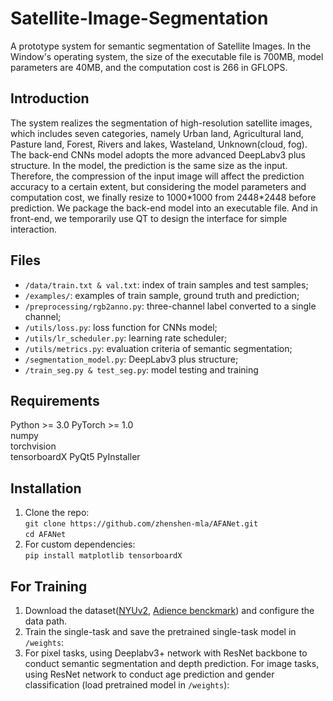 # Satellite-Image-Segmentation

  A prototype system for semantic segmentation of Satellite Images. In the Window's operating system, the size of the executable file is 700MB, model parameters are 40MB, and the computation cost is 266 in GFLOPS.
  
## Introduction
  The system realizes the segmentation of high-resolution satellite images, which includes seven categories, namely Urban land, Agricultural land, Pasture land, Forest, Rivers and lakes, Wasteland, Unknown(cloud, fog). The back-end CNNs model adopts the more advanced DeepLabv3 plus structure. In the model, the prediction is the same size as the input. Therefore, the compression of the input image will affect the prediction accuracy to a certain extent, but considering the model parameters and computation cost, we finally resize to 1000\*1000 from 2448\*2448 before prediction. We package the back-end model into an executable file. And in front-end, we temporarily use QT to design the interface for simple interaction.
  
## Files
  * `/data/train.txt & val.txt`: index of train samples and test samples;
  * `/examples/`: examples of train sample, ground truth and prediction;   
  * `/preprocessing/rgb2anno.py`: three-channel label converted to a single channel;   
  * `/utils/loss.py`: loss function for CNNs model;   
  * `/utils/lr_scheduler.py`: learning rate scheduler;
  * `/utils/metrics.py`: evaluation criteria of semantic segmentation;   
  * `/segmentation_model.py`: DeepLabv3 plus structure;
  * `/train_seg.py & test_seg.py`: model testing and training
  
## Requirements  

  Python >= 3.0 
  PyTorch >= 1.0  
  numpy  
  torchvision  
  tensorboardX
  PyQt5
  PyInstaller
  

## Installation
  1. Clone the repo:   
    ```
    git clone https://github.com/zhenshen-mla/AFANet.git   
    ```   
    ```
    cd AFANet
    ```
  2. For custom dependencies:   
    ```
    pip install matplotlib tensorboardX   
    ```
## For Training   
  1. Download the dataset([NYUv2](https://cs.nyu.edu/~silberman/datasets/nyu_depth_v2.html), [Adience benckmark](https://talhassner.github.io/home/projects/Adience/Adience-data.html#frontalized)) and configure the data path.   
  2. Train the single-task and save the pretrained single-task model in `/weights`:   
  3. For pixel tasks, using Deeplabv3+ network with ResNet backbone to conduct semantic segmentation and depth prediction. For image tasks, using ResNet network to conduct age prediction and gender classification (load pretrained model in `/weights`):   
  
